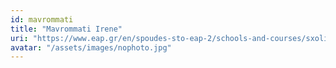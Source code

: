 ```yaml
---
id: mavrommati
title: "Mavrommati Irene"
uri: "https://www.eap.gr/en/spoudes-sto-eap-2/schools-and-courses/sxoli-efarmosmenwn-texnwn/234-more-of-school-of-applied-arts/2015-6fa1426f37effb03de07102ada6b98c6"
avatar: "/assets/images/nophoto.jpg"
---
```

